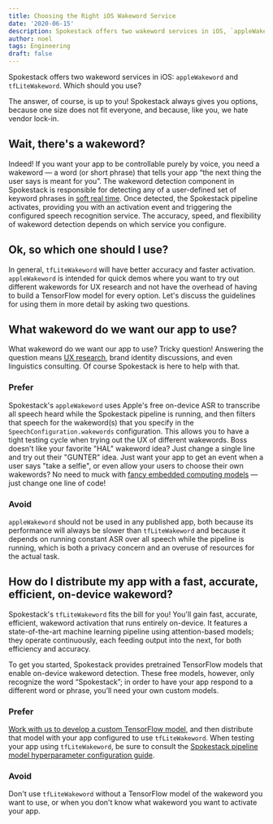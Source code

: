 ```yaml
---
title: Choosing the Right iOS Wakeword Service
date: '2020-06-15'
description: Spokestack offers two wakeword services in iOS, `appleWakeword` and `tfLiteWakeword`. Which should you use?
author: noel
tags: Engineering
draft: false
---
```


Spokestack offers two wakeword services in iOS: `appleWakeword` and `tfLiteWakeword`. Which should you use?

The answer, of course, is up to you! Spokestack always gives you options, because one size does not fit everyone, and because, like you, we hate vendor lock-in.

## Wait, there's a wakeword?

Indeed! If you want your app to be controllable purely by voice, you need a wakeword — a word (or short phrase) that tells your app “the next thing the user says is meant for you”. The wakeword detection component in Spokestack is responsible for detecting any of a user-defined set of keyword phrases in [soft real time](https://en.wikipedia.org/wiki/Real-time_computing#Criteria_for_real-time_computing). Once detected, the Spokestack pipeline activates, providing you with an activation event and triggering the configured speech recognition service. The accuracy, speed, and flexibility of wakeword detection depends on which service you configure.

## Ok, so which one should I use?

In general, `tfLiteWakeword` will have better accuracy and faster activation. `appleWakeword` is intended for quick demos where you want to try out different wakewords for UX research and not have the overhead of having to build a TensorFlow model for every option. Let's discuss the guidelines for using them in more detail by asking two questions.

## What wakeword do we want our app to use?

What wakeword do we want our app to use? Tricky question! Answering the question means [UX research](https://spokestack.io/blog/user-research-for-voice-experiences), brand identity discussions, and even linguistics consulting. Of course Spokestack is here to help with that.

### Prefer

Spokestack's `appleWakeword` uses Apple's free on-device ASR to transcribe all speech heard while the Spokestack pipeline is running, and then filters that speech for the wakeword(s) that you specify in the `SpeechConfiguration.wakewords` configuration. This allows you to have a tight testing cycle when trying out the UX of different wakewords. Boss doesn't like your favorite "HAL" wakeword idea? Just change a single line and try out their "GUNTER" idea. Just want your app to get an event when a user says "take a selfie", or even allow your users to choose their own wakewords? No need to muck with [fancy embedded computing models](https://voicebot.ai/2020/05/29/new-voice-selfie-app-takes-photos-using-custom-phrases/) — just change one line of code!

### Avoid

`appleWakeword` should not be used in any published app, both because its performance will always be slower than `tfLiteWakeword` and because it depends on running constant ASR over all speech while the pipeline is running, which is both a privacy concern and an overuse of resources for the actual task.

## How do I distribute my app with a fast, accurate, efficient, on-device wakeword?

Spokestack's `tfLiteWakeword` fits the bill for you! You'll gain fast, accurate, efficient, wakeword activation that runs entirely on-device. It features a state-of-the-art machine learning pipeline using attention-based models; they operate continuously, each feeding output into the next, for both efficiency and accuracy.

To get you started, Spokestack provides pretrained TensorFlow models that enable on-device wakeword detection. These free models, however, only recognize the word “Spokestack”; in order to have your app respond to a different word or phrase, you’ll need your own custom models.

### Prefer

[Work with us to develop a custom TensorFlow model](https://spokestack.io/docs/Concepts/wakeword-models), and then distribute that model with your app configured to use `tfLiteWakeword`. When testing your app using `tfLiteWakeword`, be sure to consult the [Spokestack pipeline model hyperparameter configuration guide](https://spokestack.io/docs/Concepts/pipeline-configuration).

### Avoid

Don't use `tfLiteWakeword` without a TensorFlow model of the wakeword you want to use, or when you don't know what wakeword you want to activate your app.

